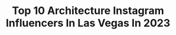 ---
title: Top 10 Architecture Instagram Influencers In Las Vegas In 2023
description: >-
  Find top architecture Instagram influencers in Las Vegas in 2023. Most popular hashtags: #lasvegas #architecture #travel #sunset.
platform: Instagram
hits: 35
text_top: See the top-rated Instagram profiles on inBeat.
text_bottom: Our search engine has 35 Instagram influencers like this in Las Vegas, United States for you to connect with.
profiles:
  - username: "angothemango"
    fullname: >-
      Angela Sung
    bio: >-
      🏳️‍🌈VisDev and art direction Past: VisDev @ Dreamworks feature, AD on Kipo, Environ Supvr @ WolfSmoke, Legend of Korra Painting with @warriorpainters.
    location: "United States"
    followers: 53034
    engagement: 542
    commentsToLikes: 0.009676
    id: ck0w0xyxqglak0i194aby3je5
    verified: false
    hashtags: "#landscape, #mexico, #instaartist, #digitalpainting"
  - username: "geraldlonlas"
    fullname: >-
      Gérald LONLAS
    bio: >-
      📍Locations and ⚙️settings at each post 💁‍♀️Portrait account: @sgl_portraits 🙋🏻‍♀️Photo partner: @selynity Join us on Discord to learn Night Sky photo
    location: "United States"
    followers: 18613
    engagement: 240
    commentsToLikes: 0.021870
    id: ckaozz8n3o2r90i7897xga9qy
    verified: false
    hashtags: "#explorebc, #portrait, #vancouver, #xf35mm"
  - username: "oldschoolvegas"
    fullname: >-
      Las Vegas
    bio: >-
      ✨A Collection Of Vegas Back In The Day ✨ #oldschoolvegas #lasvegas #vegas
    location: "United States"
    followers: 26444
    engagement: 385
    commentsToLikes: 0.013133
    id: ck14h40938ftw0i19ziwe6xr7
    verified: false
    hashtags: "#goldennugget, #vintagevegas, #stardust, #fremont"
  - username: "theestatedirector"
    fullname: >-
      Scott Gorelick
    bio: >-
      • DRE # 01876674 • COMPASS • Ranked 2021 LA Magazine Real Estate All-Stars • Real Estate • Developer • Broker • Mentor • Entrepreneur • Foodie
    location: "United States"
    followers: 10690
    engagement: 1583
    commentsToLikes: 0.006622
    id: ck136brxl5piw0i19qnecvdlg
    verified: false
    hashtags: "#realestatelife, #luxury, #architecture, #westhollywood"
  - username: "leavingfromla"
    fullname: >-
      STEVE • 📍LA/Vegas
    bio: >-
      #lifestyle #daytrips #adventures #ideas #info #tips Exploring SoCal’s Latest & Greatest (and beyond) Creator, event or small business? Let’s collab! 🤝
    location: "United States"
    followers: 11009
    engagement: 1343
    commentsToLikes: 0.048696
    id: ck14gzw5r7uk70i19uzdk7wwy
    verified: false
    hashtags: "#thevalley, #travelgram, #amazingplaces, #graffiti"
  - username: "markdenhartogphotography"
    fullname: >-
      Mark den Hartog
    bio: >-
      All Images ©Mark den Hartog. If I haven't tagged you, send me a DM for permission to post. facebook.com/markdenhartog
    location: "United States"
    followers: 3317
    engagement: 975
    commentsToLikes: 0.221872
    id: ck8t1bsdkv5x30j78yldrhq77
    verified: false
    hashtags: "#soulminimalist, #sky, #ihaveathingforminimal, #structure"
  - username: "j.backpacker"
    fullname: >-
      Jon Wilson | GoPro
    bio: >-
      22 countries | 3 continents | 3 kingdoms 2021: 🇺🇸 Follow my drone account: @PensacolaDrone 📸 are mine:@GoPro Hero8/Mavic Mini/Nikon
    location: "United States"
    followers: 3474
    engagement: 719
    commentsToLikes: 0.054612
    id: ckaox5tdvbwwe0i78bwutsy23
    verified: false
    hashtags: "#travelphotography, #photooftheday, #travel, #lasvegas"
  - username: "iam_pyb"
    fullname: >-
      🙋🏻‍♂️ P.Y.B 🇫🇷
    bio: >-
      « 𝗟𝝠 𝗩𝗜𝗘 𝗡𝗘 𝗩𝝠𝗨𝗧 𝗣𝝠𝗦 𝗗'𝗘̂𝗧𝗥𝗘 𝗩𝗘́𝗖𝗨𝗘, 𝗦𝗜 𝝝𝗡 𝗡𝗘 𝗟𝝠 𝗩𝗜𝗧 𝗣𝝠𝗦 𝗖𝝝𝗠𝗠𝗘 𝗨𝗡 𝗥𝗘̂𝗩𝗘 »⠀ 🎉🍾 𝘗𝘢𝘳𝘵𝘺 🌍🛩 𝘛𝘳𝘢𝘷𝘦𝘭 🍜🍝 𝘎𝘢𝘴𝘵𝘳𝘰𝘯𝘰𝘮𝘺 🎬🎥 𝘊𝘪𝘯𝘦𝘮𝘢
    location: "United States"
    followers: 59781
    engagement: 411
    commentsToLikes: 0.015983
    id: ck0vvcff3oiq80i19cz1ws0i4
    verified: false
    hashtags: "#parisien, #amazing, #instagood, #filmmaker"
  - username: "rackone"
    fullname: >-
      rack one
    bio: >-
      Thank you for appreciating the pictures. It was fun capturing and sharing each and every photo~rack👩‍⚕️💉🩺
    location: "United States"
    followers: 4855
    engagement: 638
    commentsToLikes: 0.116952
    id: ckap7k3dskeqa0i78n34qc1yc
    verified: false
    hashtags: "#chasingsunsets, #travelcalifornia, #oneworldtrade, #nikonusa"
  - username: "aliumeart"
    fullname: >-
      Alex Aliume
    bio: >-
      Mystic—Visionary Blacklight Artist. Creator of Glow Psychedelic; 3D Kinetic Art and Sacred Spaces: “ALIUME Gallery”, ”Wink World” & ”Sacred Studio”
    location: "United States"
    followers: 172885
    engagement: 713
    commentsToLikes: 0.011194
    id: ck0u006qcs8di0i19c91hv774
    verified: false
    hashtags: "#gallery, #blacklight, #artcollector, #3d"
---